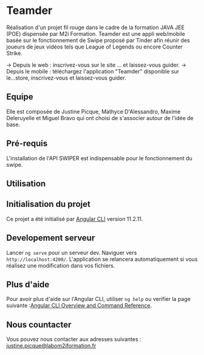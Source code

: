 # Teamder
Réalisation d'un projet fil rouge dans le cadre de la formation JAVA JEE (POE) dispensée par M2i Formation.
Teamder est une appli web/mobile basée sur le fonctionnement de Swipe proposé par Tinder afin réunir des joueurs de jeux vidéos tels que League of Legends ou encore Counter Strike.

-> Depuis le web : inscrivez-vous sur le site ... et laissez-vous guider.
-> Depuis le mobile : téléchargez l'application "Teamder" disponible sur le...store, inscrivez-vous et laissez-vous guider.

## Equipe
Elle est composée de Justine Picque, Mathyce D'Alessandro, Maxime Deleruyelle et Miguel Bravo qui ont choisi de s'associer autour de l'idée de base.


## Pré-requis
L'installation de l'API SWIPER est indispensable pour le fonctionnement du swipe. 

## Utilisation



## Initialisation du projet
Ce projet a été initialisé par [Angular CLI](https://github.com/angular/angular-cli) version 11.2.11.

## Developement serveur

Lancer `ng serve` pour un serveur dev. Naviguer vers `http://localhost:4200/`. L'application se relancera automatiquement si vous réalisez une modification dans vos fichiers.


## Plus d'aide

Pour avoir plus d'aide sur l'Angular CLI, utiliser `ng help` ou verifier la page suivante :[Angular CLI Overview and Command Reference](https://angular.io/cli).

## Nous countacter
Vous pouvez nous contacter aux adresses suivantes : justine.picque@labom2iformation.fr